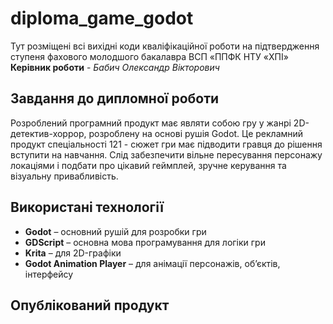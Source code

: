 # diploma_game_godot
Тут розміщені всі вихідні коди кваліфікаційної роботи на підтвердження ступеня фахового молодшого бакалавра ВСП «ППФК НТУ «ХПІ»
**Керівник роботи** - *Бабич Олександр Вікторович*

## Завдання до дипломної роботи
Розроблений програмний продукт має являти собою гру у жанрі 2D-детектив-хоррор, розроблену на основі рушія Godot. Це рекламний продукт спеціальності 121 - сюжет гри має підводити гравця до рішення вступити на навчання. Слід забезпечити вільне пересування персонажу локаціями і подбати про цікавий геймплей, зручне керування та візуальну привабливість.

## Використані технології
* **Godot** – основний рушій для розробки гри
* **GDScript** – основна мова програмування для логіки гри
* **Krita** – для 2D-графіки
* **Godot Animation Player** – для анімації персонажів, об’єктів, інтерфейсу
  
## Опублікований продукт

